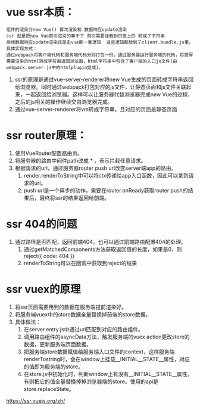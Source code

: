 # vue ssr本质：
    组件的渲染分new Vue() 首次渲染和 数据响应update渲染
    ssr 就是把new Vue首次渲染的事干了 首次需要挂载到页面上的 转成了字符串
    后续数据响应update渲染还是走vue那一套逻辑  这些逻辑都放到了client.bundle.js里。
    具体实现方式：
    通过webpack将客户端代码和服务端代码分别打包一份，通过服务器运行服务端的代码，将首屏需要渲染的html转成字符串返回浏览器，html字符串中包含了客户端的入口js文件(由webpack.server.js中的htmlplugin完成)。
1. ssr的原理是通过vue-server-renderer将new Vue生成的页面转成字符串返回给浏览器。同时通过webpack打包对应的js文件，让静态页面和js文件关联起来，一起返回给浏览器。这样可以让服务器代替浏览器完成new Vue的过程，之后的js相关的操作继续交由浏览器完成。
2. 通过vue-server-renderer将vm转成字符串，且对应的页面是静态页面

# ssr router原理：
1. 使用VueRouter配置路由页。
2. 将服务器的路由中间件path改成 * ，表示拦截任意请求。
3. 根据请求的url，通过服务器router push url改变server端app的路由。
   1. render.renderToString中可以将ctx传递给app入口函数，因此可以拿到请求的url。
   2. push url是一个异步的动作，需要在router.onReady获取router push的结果后，最终将ssr的结果返回给前端。
   
# ssr 404的问题
1. 通过路径是否匹配，返回前端404。也可以通过前端路由配置404的处理。
   1. 通过getMatchedComponents方法获取返回值的长度，如果是0，则reject({ code: 404 })
   2. renderToString可以在回调中获取到reject的结果

# ssr vuex的原理
1. 将ssr页面需要用到的数据在服务端提前渲染好。
2. 将服务端vuex中的store数据全量替换掉前端的store数据。
3. 具体做法：
   1. 在server.entry.js中通过url匹配到对应的路由组件。
   2. 调用路由组件的asyncData方法，触发服务端的vuex action更改store的数据，更新服务端页面数据。
   3. 把服务端store数据赋值给服务端入口文件的context，这样服务端renderTostring时，会在window上挂载__INITIAL__STATE__属性，对应的值即为服务端的store。
   4. 在store.js中初始化时，判断window上有没有__INITIAL__STATE__属性，有则把它的值全量替换掉掉浏览器端的store。使用的api是store.replaceState。

https://ssr.vuejs.org/zh/